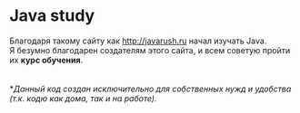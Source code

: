 # **Java study**

Благодаря такому сайту как http://javarush.ru начал изучать Java.<br>
Я безумно благодарен создателям этого сайта, и всем советую пройти их **курс обучения**. <br>
<br>
<br>
*_Данный код создан исключительно для собственных нужд и удобства (т.к. кодю как дома, так и на работе)._<br>

